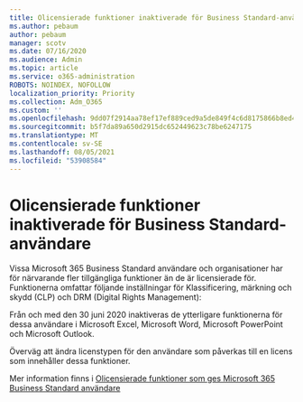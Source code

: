 ```yaml
---
title: Olicensierade funktioner inaktiverade för Business Standard-användare
ms.author: pebaum
author: pebaum
manager: scotv
ms.date: 07/16/2020
ms.audience: Admin
ms.topic: article
ms.service: o365-administration
ROBOTS: NOINDEX, NOFOLLOW
localization_priority: Priority
ms.collection: Adm_O365
ms.custom: ''
ms.openlocfilehash: 9dd07f2914aa78ef17ef889ced9a5de849f4c6d8175866b8ed4a41cbd28b9510
ms.sourcegitcommit: b5f7da89a650d2915dc652449623c78be6247175
ms.translationtype: MT
ms.contentlocale: sv-SE
ms.lasthandoff: 08/05/2021
ms.locfileid: "53908584"
---
```

# <a name="unlicensed-features-turned-off-for-business-standard-users"></a>Olicensierade funktioner inaktiverade för Business Standard-användare

Vissa Microsoft 365 Business Standard användare och organisationer har för närvarande fler tillgängliga funktioner än de är licensierade för. Funktionerna omfattar följande inställningar för Klassificering, märkning och skydd (CLP) och DRM (Digital Rights Management):
    
Från och med den 30 juni 2020 inaktiveras de ytterligare funktionerna för dessa användare i Microsoft Excel, Microsoft Word, Microsoft PowerPoint och Microsoft Outlook.

Överväg att ändra licenstypen för den användare som påverkas till en licens som innehåller dessa funktioner. 

Mer information finns i [Olicensierade funktioner som ges Microsoft 365 Business Standard användare](https://support.microsoft.com/help/4568654/extra-features-to-be-turned-off-for-microsoft-365-business-standard?preview)
